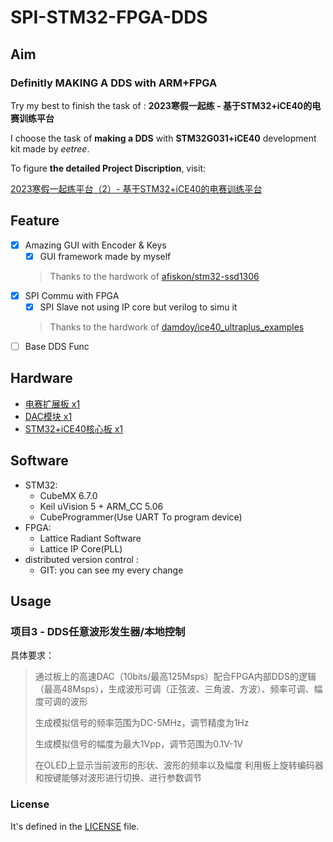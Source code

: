 # SPI-STM32-FPGA-DDS

## Aim

### Definitly MAKING A DDS with ARM+FPGA

Try my best to finish the task of : **2023寒假一起练 - 基于STM32+iCE40的电赛训练平台**

I choose the task of **making a DDS** with **STM32G031+iCE40** development kit made by *eetree*.

To figure **the detailed Project Discription**, visit:

[2023寒假一起练平台（2）- 基于STM32+iCE40的电赛训练平台](https://www.eetree.cn/project/detail/1349)

## Feature

- [x] Amazing GUI with Encoder & Keys
  - [x] GUI framework made by myself
  > Thanks to the hardwork of [afiskon/stm32-ssd1306](https://github.com/afiskon/stm32-ssd1306.git)
- [x] SPI Commu with FPGA
  - [x] SPI Slave not using IP core but verilog to simu it
  > Thanks to the hardwork of [damdoy/ice40_ultraplus_examples](https://github.com/damdoy/ice40_ultraplus_examples)
- [ ] Base DDS Func

## Hardware

- [电赛扩展板 x1](https://www.eetree.cn/project/detail/251)
- [DAC模块 x1](https://www.eetree.cn/project/detail/62)
- [STM32+iCE40核心板 x1](https://www.eetree.cn/project/detail/7)

## Software

- STM32:
  - CubeMX 6.7.0
  - Keil uVision 5 + ARM_CC 5.06
  - CubeProgrammer(Use UART To program device)
- FPGA:
  - Lattice Radiant Software
  - Lattice IP Core(PLL)
- distributed version control :
  - GIT: you can see my every change

## Usage

### 项目3 - DDS任意波形发生器/本地控制

具体要求：

> 通过板上的高速DAC（10bits/最高125Msps）配合FPGA内部DDS的逻辑（最高48Msps），生成波形可调（正弦波、三角波、方波）、频率可调、幅度可调的波形
>
> 生成模拟信号的频率范围为DC-5MHz，调节精度为1Hz
>
> 生成模拟信号的幅度为最大1Vpp，调节范围为0.1V-1V
>
> 在OLED上显示当前波形的形状、波形的频率以及幅度
利用板上旋转编码器和按键能够对波形进行切换、进行参数调节

### License

It's defined in the [LICENSE](LICENSE) file.
